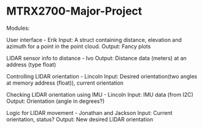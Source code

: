 # MTRX2700-Major-Project

Modules:

User interface - Erik
Input: A struct containing distance, elevation and azimuth for a point in the point cloud.
Output: Fancy plots

LIDAR sensor info to distance - Ivo
Output: Distance data (meters) at an address (type float)

Controlling LIDAR orientation - Lincoln
Input: Desired orientation(two angles at memory address (float)), current orientation

Checking LIDAR orientation using IMU - Lincoln
Input: IMU data (from I2C)
Output: Orientation (angle in degrees?)

Logic for LIDAR movement - Jonathan and Jackson
Input: Current orientation, status?
Output: New desired LIDAR orientation
